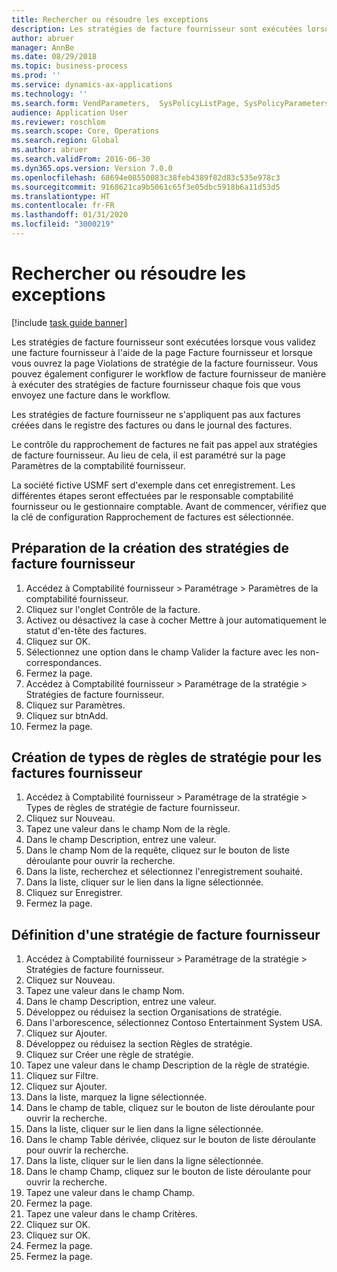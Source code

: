 ```yaml
---
title: Rechercher ou résoudre les exceptions
description: Les stratégies de facture fournisseur sont exécutées lorsque vous validez une facture fournisseur à l'aide de la page Facture fournisseur et lorsque vous ouvrez la page Violations de stratégie de la facture fournisseur.
author: abruer
manager: AnnBe
ms.date: 08/29/2018
ms.topic: business-process
ms.prod: ''
ms.service: dynamics-ax-applications
ms.technology: ''
ms.search.form: VendParameters,  SysPolicyListPage, SysPolicyParameters, SysPolicySourceDocumentRuleType, SysPolicy, SysPolicySourceDocumentRule, SysQueryForm, SysQueryTableLookUp, SysQueryPrefixLookUp, SysQueryFieldLookUp
audience: Application User
ms.reviewer: roschlom
ms.search.scope: Core, Operations
ms.search.region: Global
ms.author: abruer
ms.search.validFrom: 2016-06-30
ms.dyn365.ops.version: Version 7.0.0
ms.openlocfilehash: 68694e08550083c38feb4389f82d83c535e978c3
ms.sourcegitcommit: 9168621ca9b5061c65f3e05dbc5918b6a11d53d5
ms.translationtype: HT
ms.contentlocale: fr-FR
ms.lasthandoff: 01/31/2020
ms.locfileid: "3000219"
---
```

# <a name="research-or-resolve-exceptions"></a>Rechercher ou résoudre les exceptions

[!include [task guide banner](../../includes/task-guide-banner.md)]

Les stratégies de facture fournisseur sont exécutées lorsque vous validez une facture fournisseur à l'aide de la page Facture fournisseur et lorsque vous ouvrez la page Violations de stratégie de la facture fournisseur. Vous pouvez également configurer le workflow de facture fournisseur de manière à exécuter des stratégies de facture fournisseur chaque fois que vous envoyez une facture dans le workflow. 

Les stratégies de facture fournisseur ne s'appliquent pas aux factures créées dans le registre des factures ou dans le journal des factures. 

Le contrôle du rapprochement de factures ne fait pas appel aux stratégies de facture fournisseur. Au lieu de cela, il est paramétré sur la page Paramètres de la comptabilité fournisseur.

La société fictive USMF sert d'exemple dans cet enregistrement. Les différentes étapes seront effectuées par le responsable comptabilité fournisseur ou le gestionnaire comptable. Avant de commencer, vérifiez que la clé de configuration Rapprochement de factures est sélectionnée.


## <a name="prepare-to-create-vendor-invoice-policies"></a>Préparation de la création des stratégies de facture fournisseur
1. Accédez à Comptabilité fournisseur > Paramétrage > Paramètres de la comptabilité fournisseur.
2. Cliquez sur l'onglet Contrôle de la facture.
3. Activez ou désactivez la case à cocher Mettre à jour automatiquement le statut d'en-tête des factures.
4. Cliquez sur OK.
5. Sélectionnez une option dans le champ Valider la facture avec les non-correspondances.
6. Fermez la page.
7. Accédez à Comptabilité fournisseur > Paramétrage de la stratégie > Stratégies de facture fournisseur.
8. Cliquez sur Paramètres.
9. Cliquez sur btnAdd.
10. Fermez la page.

## <a name="create-policy-rule-types-for-vendor-invoices"></a>Création de types de règles de stratégie pour les factures fournisseur
1. Accédez à Comptabilité fournisseur > Paramétrage de la stratégie > Types de règles de stratégie de facture fournisseur.
2. Cliquez sur Nouveau.
3. Tapez une valeur dans le champ Nom de la règle.
4. Dans le champ Description, entrez une valeur.
5. Dans le champ Nom de la requête, cliquez sur le bouton de liste déroulante pour ouvrir la recherche.
6. Dans la liste, recherchez et sélectionnez l'enregistrement souhaité.
7. Dans la liste, cliquer sur le lien dans la ligne sélectionnée.
8. Cliquez sur Enregistrer.
9. Fermez la page.

## <a name="define-a-vendor-invoice-policy"></a>Définition d'une stratégie de facture fournisseur
1. Accédez à Comptabilité fournisseur > Paramétrage de la stratégie > Stratégies de facture fournisseur.
2. Cliquez sur Nouveau.
3. Tapez une valeur dans le champ Nom.
4. Dans le champ Description, entrez une valeur.
5. Développez ou réduisez la section Organisations de stratégie.
6. Dans l'arborescence, sélectionnez Contoso Entertainment System USA.
7. Cliquez sur Ajouter.
8. Développez ou réduisez la section Règles de stratégie.
9. Cliquez sur Créer une règle de stratégie.
10. Tapez une valeur dans le champ Description de la règle de stratégie.
11. Cliquez sur Filtre.
12. Cliquez sur Ajouter.
13. Dans la liste, marquez la ligne sélectionnée.
14. Dans le champ de table, cliquez sur le bouton de liste déroulante pour ouvrir la recherche.
15. Dans la liste, cliquer sur le lien dans la ligne sélectionnée.
16. Dans le champ Table dérivée, cliquez sur le bouton de liste déroulante pour ouvrir la recherche.
17. Dans la liste, cliquer sur le lien dans la ligne sélectionnée.
18. Dans le champ Champ, cliquez sur le bouton de liste déroulante pour ouvrir la recherche.
19. Tapez une valeur dans le champ Champ.
20. Fermez la page.
21. Tapez une valeur dans le champ Critères.
22. Cliquez sur OK.
23. Cliquez sur OK.
24. Fermez la page.
25. Fermez la page.

